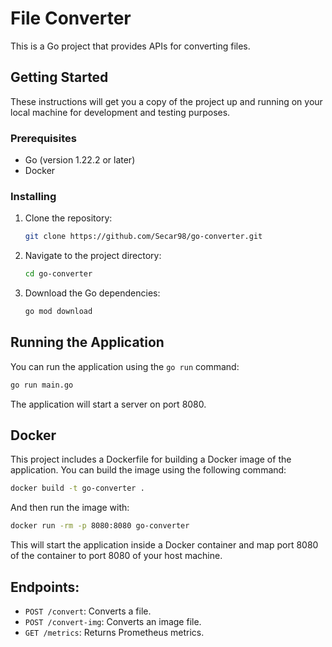 # File Converter

This is a Go project that provides APIs for converting files.

## Getting Started

These instructions will get you a copy of the project up and running on your local machine for development and testing purposes.

### Prerequisites

- Go (version 1.22.2 or later)
- Docker

### Installing

1. Clone the repository:
    ```sh
    git clone https://github.com/Secar98/go-converter.git
    ```
2. Navigate to the project directory:
    ```sh
    cd go-converter
    ```
3. Download the Go dependencies:
    ```sh
    go mod download
    ```

## Running the Application

You can run the application using the `go run` command:

```sh
go run main.go
```
The application will start a server on port 8080.

## Docker
This project includes a Dockerfile for building a Docker image of the application. You can build the image using the following command:
```sh
docker build -t go-converter .
```

And then run the image with:
```sh
docker run -rm -p 8080:8080 go-converter
```

This will start the application inside a Docker container and map port 8080 of the container to port 8080 of your host machine.

## Endpoints:

* `POST /convert`: Converts a file.
* `POST /convert-img`: Converts an image file.
* `GET /metrics`: Returns Prometheus metrics.


